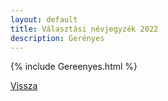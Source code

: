 ```yaml
---
layout: default
title: Választási névjegyzék 2022
description: Gerényes
---
```


{% include Gereenyes.html %}

[Vissza](./)